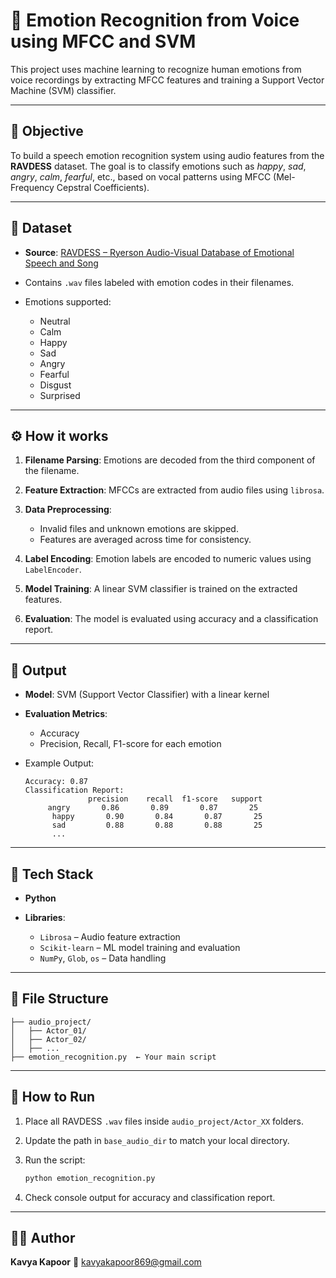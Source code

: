 # 🎤 Emotion Recognition from Voice using MFCC and SVM

This project uses machine learning to recognize human emotions from voice recordings by extracting MFCC features and training a Support Vector Machine (SVM) classifier.

---

## 🧠 Objective

To build a speech emotion recognition system using audio features from the **RAVDESS** dataset. The goal is to classify emotions such as *happy*, *sad*, *angry*, *calm*, *fearful*, etc., based on vocal patterns using MFCC (Mel-Frequency Cepstral Coefficients).

---

## 📁 Dataset

* **Source**: [RAVDESS – Ryerson Audio-Visual Database of Emotional Speech and Song](https://zenodo.org/record/1188976)
* Contains `.wav` files labeled with emotion codes in their filenames.
* Emotions supported:

  * Neutral
  * Calm
  * Happy
  * Sad
  * Angry
  * Fearful
  * Disgust
  * Surprised

---

## ⚙️ How it works

1. **Filename Parsing**: Emotions are decoded from the third component of the filename.
2. **Feature Extraction**: MFCCs are extracted from audio files using `librosa`.
3. **Data Preprocessing**:

   * Invalid files and unknown emotions are skipped.
   * Features are averaged across time for consistency.
4. **Label Encoding**: Emotion labels are encoded to numeric values using `LabelEncoder`.
5. **Model Training**: A linear SVM classifier is trained on the extracted features.
6. **Evaluation**: The model is evaluated using accuracy and a classification report.

---

## 🧪 Output

* **Model**: SVM (Support Vector Classifier) with a linear kernel
* **Evaluation Metrics**:

  * Accuracy
  * Precision, Recall, F1-score for each emotion
* Example Output:

  ```
  Accuracy: 0.87
  Classification Report:
                precision    recall  f1-score   support
       angry       0.86       0.89       0.87       25
        happy       0.90       0.84       0.87       25
        sad         0.88       0.88       0.88       25
        ...
  ```

---

## 🧰 Tech Stack

* **Python**
* **Libraries**:

  * `Librosa` – Audio feature extraction
  * `Scikit-learn` – ML model training and evaluation
  * `NumPy`, `Glob`, `os` – Data handling

---

## 📂 File Structure

```
├── audio_project/
│   ├── Actor_01/
│   ├── Actor_02/
│   ├── ...
├── emotion_recognition.py  ← Your main script
```

---

## 🚀 How to Run

1. Place all RAVDESS `.wav` files inside `audio_project/Actor_XX` folders.
2. Update the path in `base_audio_dir` to match your local directory.
3. Run the script:

   ```bash
   python emotion_recognition.py
   ```
4. Check console output for accuracy and classification report.

---

## 👩‍💻 Author

**Kavya Kapoor**
📧 [kavyakapoor869@gmail.com](mailto:kavyakapoor869@gmail.com)

